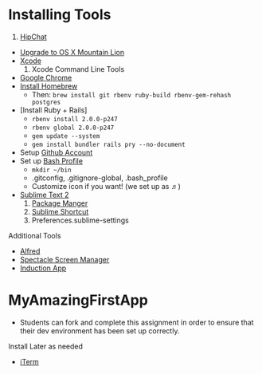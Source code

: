 # Installing Tools

1. [HipChat][hipchat]
* [Upgrade to OS X Mountain Lion][osx]
* [Xcode][xcode]
    1. Xcode Command Line Tools
* [Google Chrome][chrome]
* [Install Homebrew][brew]
	* Then: `brew install git rbenv ruby-build rbenv-gem-rehash postgres`
* [Install Ruby + Rails]
	* `rbenv install 2.0.0-p247`
	* `rbenv global 2.0.0-p247`
	* `gem update --system`
	* `gem install bundler rails pry --no-document`
* Setup [Github Account][github]
* Set up [Bash Profile][dotfiles]
	* `mkdir ~/bin`
	* .gitconfig, .gitignore-global, .bash_profile
	* Customize icon if you want! (we set up as ♬)
* [Sublime Text 2][subl]
    1. [Package Manger][pkg]
    2. [Sublime Shortcut][shortcut]
    3. Preferences.sublime-settings

[brew]:     http://mxcl.github.io/homebrew/
[chrome]:   https://www.google.com/intl/en/chrome/browser/
[dotfiles]: ../Instructor_Tools/dotfiles
[gconfig]:  http://git-scm.com/book/en/Customizing-Git-Git-Configuration
[gignore]:  https://help.github.com/articles/ignoring-files
[github]:   https://github.com/
[osx]:      http://www.apple.com/osx/
[pkg]:      http://wbond.net/sublime_packages/package_control/installation
[rbenc]:    https://github.com/sstephenson/rbenv
[shortcut]: https://gist.github.com/artero/1236170
[subl]:     http://www.sublimetext.com/
[xcode]:    https://developer.apple.com/xcode/
[hipchat]:  https://www.hipchat.com/mac
[rbenv]:    https://github.com/sstephenson/rbenv

Additional Tools

* [Alfred][alfred]
* [Spectacle Screen Manager][spectacle]
* [Induction App][induction]

[alfred]:   http://www.alfredapp.com/
[spectacle]: http://spectacleapp.com/
[induction]: http://inductionapp.com/

# MyAmazingFirstApp

* Students can fork and complete this assignment in order to ensure that their
dev environment has been set up correctly.

Install Later as needed
* [iTerm][iterm]

[iterm]:    http://www.iterm2.com/#/section/home



